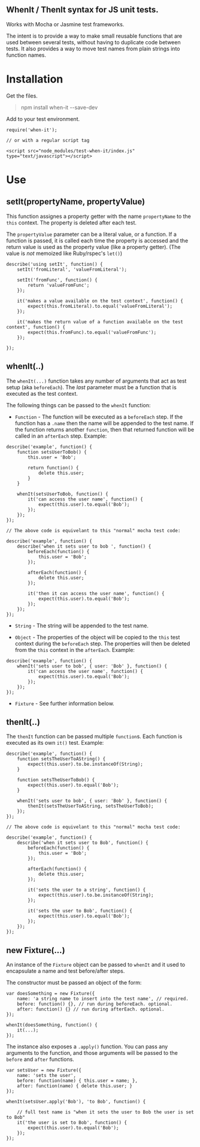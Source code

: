 ## WhenIt / ThenIt syntax for JS unit tests.

Works with Mocha or Jasmine test frameworks.

The intent is to provide a way to make small reusable functions that are used between several tests, without having to duplicate code between tests. It also provides a way to move test names from plain strings into function names.

# Installation

Get the files.

> npm install when-it --save-dev

Add to your test environment.

```
require('when-it');

// or with a regular script tag

<script src="node_modules/test-when-it/index.js" type="text/javascript"></script>
```

# Use

## setIt(propertyName, propertyValue)

This function assignes a property getter with the name `propertyName` to the `this` context. The property is deleted after each test.

The `propertyValue` parameter can be a literal value, or a function. If a function is passed, it is called each time the property is accessed and the return value is used as the property value (like a property getter). (The value is _not_ memoized like Ruby/rspec's `let()`)

```
describe('using setIt', function() {
	setIt('fromLiteral', 'valueFromLiteral');

	setIt('fromFunc', function() {
		return 'valueFromFunc';
	});

	it('makes a value available on the test context', function() {
		expect(this.fromLiteral).to.equal('valueFromLiteral');
	});

	it('makes the return value of a function available on the test context', function() {
		expect(this.fromFunc).to.equal('valueFromFunc');
	});

});
```

## whenIt(..)

The `whenIt(...)` function takes any number of arguments that act as test setup (aka `beforeEach`). The _last_ parameter must be a function that is executed as the test context.

The following things can be passed to the `whenIt` function:

* `Function` - The function will be executed as a `beforeEach` step. If the function has a `.name` then the name will be appended to the test name. If the function returns another `function`, then that returned function will be called in an `afterEach` step. Example:

```
describe('example', function() {
	function setsUserToBob() {
		this.user = 'Bob';

		return function() {
			delete this.user;
		}
	}

	whenIt(setsUserToBob, function() {
		it('can access the user name', function() {
			expect(this.user).to.equal('Bob');
		});
	});
});

// The above code is equivelant to this "normal" mocha test code:

describe('example', function() {
	describe('when it sets user to bob ', function() {
		beforeEach(function() {
			this.user = 'Bob';
		});

		afterEach(function() {
			delete this.user;
		});

		it('then it can access the user name', function() {
			expect(this.user).to.equal('Bob');
		});
	});
});
```

* `String` - The string will be appended to the test name.

* `Object` - The properties of the object will be copied to the `this` test context during the `beforeEach` step. The properties will then be deleted from the `this` context in the `afterEach`. Example:

```
describe('example', function() {
	whenIt('sets user to bob', { user: 'Bob' }, function() {
		it('can access the user name', function() {
			expect(this.user).to.equal('Bob');
		});
	});
});
```

* `Fixture` - See further information below.

## thenIt(..)

The `thenIt` function can be passed multiple `function`s. Each function is executed as its own `it()` test. Example:

```
describe('example', function() {
	function setsTheUserToAString() {
		expect(this.user).to.be.instanceOf(String);
	}

	function setsTheUserToBob() {
		expect(this.user).to.equal('Bob');
	}

	whenIt('sets user to bob', { user: 'Bob' }, function() {
		thenIt(setsTheUserToAString, setsTheUserToBob);
	});
});

// The above code is equivelant to this "normal" mocha test code:

describe('example', function() {
	describe('when it sets user to Bob', function() {
		beforeEach(function() {
			this.user = 'Bob';	
		});

		afterEach(function() {
			delete this.user;
		});

		it('sets the user to a string', function() {
			expect(this.user).to.be.instanceOf(String);
		});

		it('sets the user to Bob', function() {
			expect(this.user).to.equal('Bob');
		});
	});
});
```

## new Fixture(...)

An instance of the `Fixture` object can be passed to `whenIt` and it used to encapsulate a name and test before/after steps.

The constructor must be passed an object of the form:

```
var doesSomething = new Fixture({
	name: 'a string name to insert into the test name', // required.
	before: function() {}, // run during beforeEach. optional.
	after: function() {} // run during afterEach. optional.
});

whenIt(doesSomething, function() {
	it(...);
});
```

The instance also exposes a `.apply()` function. You can pass any arguments to the function, and those arguments will be passed to the `before` and `after` functions.

```
var setsUser = new Fixture({
	name: 'sets the user',
	before: function(name) { this.user = name; },
	after: function(name) { delete this.user; }
});

whenIt(setsUser.apply('Bob'), 'to Bob', function() {

	// full test name is "when it sets the user to Bob the user is set to Bob"
	it('the user is set to Bob', function() {
		expect(this.user).to.equal('Bob');
	});
});
```